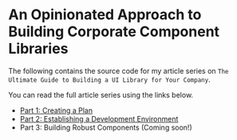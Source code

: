 # An Opinionated Approach to Building Corporate Component Libraries

The following contains the source code for my article series on `The Ultimate Guide to Building a UI Library for Your Company`.

You can read the full article series using the links below.

* [Part 1: Creating a Plan](https://www.telerik.com/blogs/ultimate-guide-to-building-ui-component-library-part-1-plan)
* [Part 2: Establishing a Development Environment](https://www.telerik.com/blogs/ultimate-guide-to-building-ui-component-library-part-2-environment)
* Part 3: Building Robust Components (Coming soon!)